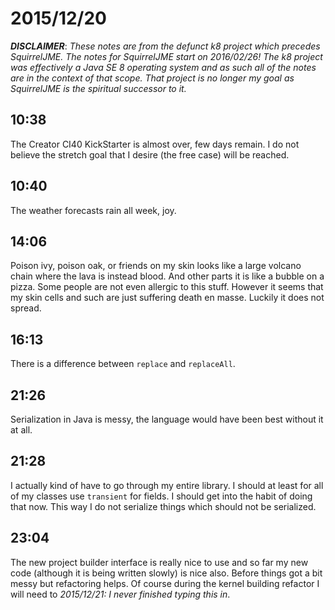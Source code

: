 # 2015/12/20

***DISCLAIMER***: _These notes are from the defunct k8 project which_
_precedes SquirrelJME. The notes for SquirrelJME start on 2016/02/26!_
_The k8 project was effectively a Java SE 8 operating system and as such_
_all of the notes are in the context of that scope. That project is no_
_longer my goal as SquirrelJME is the spiritual successor to it._

## 10:38

The Creator CI40 KickStarter is almost over, few days remain. I do not believe
the stretch goal that I desire (the free case) will be reached.

## 10:40

The weather forecasts rain all week, joy.

## 14:06

Poison ivy, poison oak, or friends on my skin looks like a large volcano chain
where the lava is instead blood. And other parts it is like a bubble on a
pizza. Some people are not even allergic to this stuff. However it seems that
my skin cells and such are just suffering death en masse. Luckily it does not
spread.

## 16:13

There is a difference between `replace` and `replaceAll`.

## 21:26

Serialization in Java is messy, the language would have been best without it
at all.

## 21:28

I actually kind of have to go through my entire library. I should at least
for all of my classes use `transient` for fields. I should get into the habit
of doing that now. This way I do not serialize things which should not be
serialized.

## 23:04

The new project builder interface is really nice to use and so far my new code
(although it is being written slowly) is nice also. Before things got a bit
messy but refactoring helps. Of course during the kernel building refactor I
will need to _2015/12/21: I never finished typing this in_.

